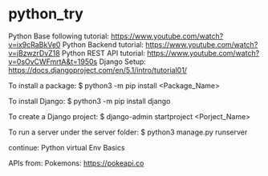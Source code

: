# python_try

Python Base following tutorial: https://www.youtube.com/watch?v=ix9cRaBkVe0
Python Backend tutorial: https://www.youtube.com/watch?v=jBzwzrDvZ18
Python REST API tutorial: https://www.youtube.com/watch?v=0sOvCWFmrtA&t=1950s
Django Setup: https://docs.djangoproject.com/en/5.1/intro/tutorial01/


To install a package:
$ python3 -m pip install <Package_Name>

To install Django:
$ python3 -m pip install django

To create a Django project:
$ django-admin startproject <Porject_Name>

To run a server under the server folder:
$ python3 manage.py runserver

continue:  Python virtual Env Basics

APIs from:
Pokemons: https://pokeapi.co